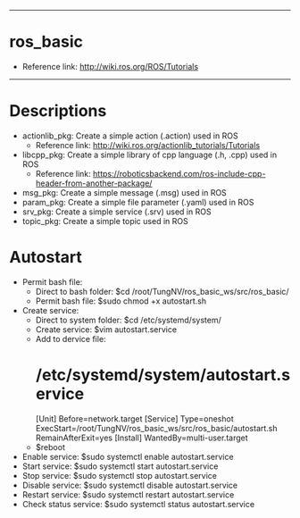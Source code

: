 ----------------------------------------------------------------------------------------------
# ros_basic
- Reference link: http://wiki.ros.org/ROS/Tutorials

----------------------------------------------------------------------------------------------
# Descriptions
- actionlib_pkg: Create a simple action (.action) used in ROS
    + Reference link: http://wiki.ros.org/actionlib_tutorials/Tutorials
- libcpp_pkg: Create a simple library of cpp language (.h, .cpp) used in ROS
    + Reference link: https://roboticsbackend.com/ros-include-cpp-header-from-another-package/
- msg_pkg: Create a simple message (.msg) used in ROS
- param_pkg: Create a simple file parameter (.yaml) used in ROS
- srv_pkg: Create a simple service (.srv) used in ROS
- topic_pkg: Create a simple topic used in ROS

# Autostart
- Permit bash file:
    + Direct to bash folder: $cd /root/TungNV/ros_basic_ws/src/ros_basic/
    + Permit bash file: $sudo chmod +x autostart.sh
- Create service:
    + Direct to system folder: $cd /etc/systemd/system/
    + Create service: $vim autostart.service
    + Add to dervice file:
        # /etc/systemd/system/autostart.service
        [Unit]
        Before=network.target
        [Service]
        Type=oneshot
        ExecStart=/root/TungNV/ros_basic_ws/src/ros_basic/autostart.sh
        RemainAfterExit=yes
        [Install]
        WantedBy=multi-user.target
    + $reboot
- Enable service: $sudo systemctl enable autostart.service
- Start service: $sudo systemctl start autostart.service
- Stop service: $sudo systemctl stop autostart.service
- Disable service: $sudo systemctl disable autostart.service
- Restart service: $sudo systemctl restart autostart.service
- Check status service: $sudo systemctl status autostart.service